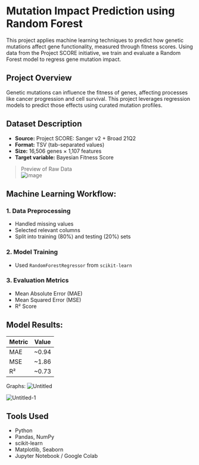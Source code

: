 # Mutation Impact Prediction using Random Forest

This project applies machine learning techniques to predict how genetic mutations affect gene functionality, measured through fitness scores. Using data from the Project SCORE initiative, we train and evaluate a Random Forest model to regress gene mutation impact.

## Project Overview
Genetic mutations can influence the fitness of genes, affecting processes like cancer progression and cell survival. This project leverages regression models to predict those effects using curated mutation profiles.

## Dataset Description

- **Source:** Project SCORE: Sanger v2 + Broad 21Q2
- **Format:** TSV (tab-separated values)
- **Size:** 16,506 genes × 1,107 features
- **Target variable:** Bayesian Fitness Score

> Preview of Raw Data  
> ![image](https://github.com/user-attachments/assets/e41d0e85-ecd7-45f4-ab3d-51bb03c6ac45)
 

## Machine Learning Workflow:

### 1. Data Preprocessing
- Handled missing values
- Selected relevant columns
- Split into training (80%) and testing (20%) sets

### 2. Model Training
- Used `RandomForestRegressor` from `scikit-learn`

### 3. Evaluation Metrics
- Mean Absolute Error (MAE)
- Mean Squared Error (MSE)
- R² Score


## Model Results:

| Metric | Value |
|--------|-------|
| MAE    | ~0.94 |
| MSE    | ~1.86 |
| R²     | ~0.73 |

Graphs:
![Untitled](https://github.com/user-attachments/assets/67223346-9ea7-4ed4-8cbc-aab373a8a522)

![Untitled-1](https://github.com/user-attachments/assets/7b30f1a5-b4e2-4633-b6ad-812c7874bc82)

## Tools Used
- Python
- Pandas, NumPy
- scikit-learn
- Matplotlib, Seaborn
- Jupyter Notebook / Google Colab

